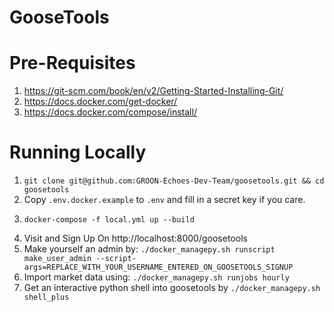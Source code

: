 # GooseTools

# Pre-Requisites 
1. https://git-scm.com/book/en/v2/Getting-Started-Installing-Git/
2. https://docs.docker.com/get-docker/
3. https://docs.docker.com/compose/install/

# Running Locally
1. ```git clone git@github.com:GROON-Echoes-Dev-Team/goosetools.git && cd goosetools```
2. Copy ```.env.docker.example``` to ```.env``` and fill in a secret key if you care.
3. 
    ```
    docker-compose -f local.yml up --build
    ```
4. Visit and Sign Up On http://localhost:8000/goosetools
5. Make yourself an admin by: ```./docker_managepy.sh runscript make_user_admin --script-args=REPLACE_WITH_YOUR_USERNAME_ENTERED_ON_GOOSETOOLS_SIGNUP```
6. Import market data using: ```./docker_managepy.sh runjobs hourly```
7. Get an interactive python shell into goosetools by ```./docker_managepy.sh shell_plus```
